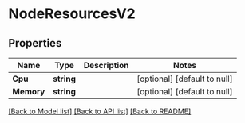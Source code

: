 # NodeResourcesV2

## Properties
Name | Type | Description | Notes
------------ | ------------- | ------------- | -------------
**Cpu** | **string** |  | [optional] [default to null]
**Memory** | **string** |  | [optional] [default to null]

[[Back to Model list]](../README.md#documentation-for-models) [[Back to API list]](../README.md#documentation-for-api-endpoints) [[Back to README]](../README.md)


